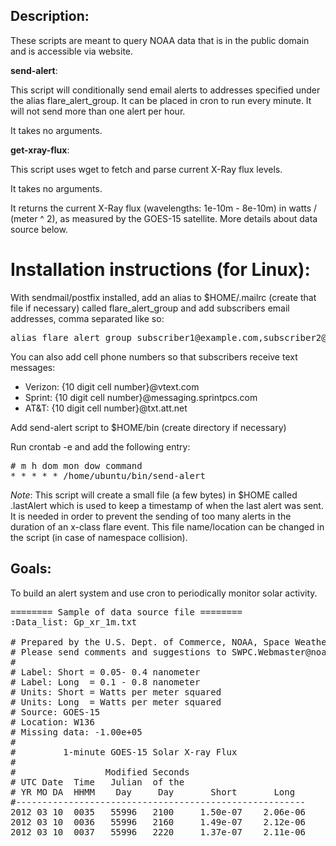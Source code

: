 Description:
------------

These scripts are meant to query NOAA data that is in the public domain and is accessible via website.

**send-alert**:

This script will conditionally send email alerts to addresses specified under the alias flare_alert_group.
It can be placed in cron to run every minute. It will not send more than one alert per hour.

It takes no arguments.

**get-xray-flux**:

This script uses wget to fetch and parse current X-Ray flux levels.

It takes no arguments.

It returns the current X-Ray flux (wavelengths: 1e-10m - 8e-10m) in watts / (meter ^ 2), as measured by the GOES-15 satellite.
More details about data source below.

Installation instructions (for Linux):
======================================

With sendmail/postfix installed, add an alias to $HOME/.mailrc (create that file if necessary) called flare_alert_group and add subscribers email addresses, comma separated like so:

<pre>
alias flare_alert_group subscriber1@example.com,subscriber2@example.com
</pre>

You can also add cell phone numbers so that subscribers receive text messages:

- Verizon: {10 digit cell number}@vtext.com
- Sprint: {10 digit cell number}@messaging.sprintpcs.com
- AT&T: {10 digit cell number}@txt.att.net

Add send-alert script to $HOME/bin (create directory if necessary)

Run crontab -e and add the following entry:

<pre>
# m h dom mon dow command
* * * * * /home/ubuntu/bin/send-alert
</pre>

*Note*:
This script will create a small file (a few bytes) in $HOME called .lastAlert which is used to keep a timestamp of when the last alert was sent. It is needed in order to prevent the sending of too many alerts in the duration of an x-class flare event. This file name/location can be changed in the script (in case of namespace collision).

Goals:
------

To build an alert system and use cron to periodically monitor solar activity.

<pre>
======== Sample of data source file ========
:Data_list: Gp_xr_1m.txt

# Prepared by the U.S. Dept. of Commerce, NOAA, Space Weather Prediction Center
# Please send comments and suggestions to SWPC.Webmaster@noaa.gov 
# 
# Label: Short = 0.05- 0.4 nanometer
# Label: Long  = 0.1 - 0.8 nanometer
# Units: Short = Watts per meter squared
# Units: Long  = Watts per meter squared
# Source: GOES-15
# Location: W136
# Missing data: -1.00e+05
#
#         1-minute GOES-15 Solar X-ray Flux
# 
#                 Modified Seconds
# UTC Date  Time   Julian  of the
# YR MO DA  HHMM    Day     Day       Short       Long
#-------------------------------------------------------
2012 03 10  0035   55996   2100     1.50e-07    2.06e-06
2012 03 10  0036   55996   2160     1.49e-07    2.12e-06
2012 03 10  0037   55996   2220     1.37e-07    2.11e-06
</pre>
